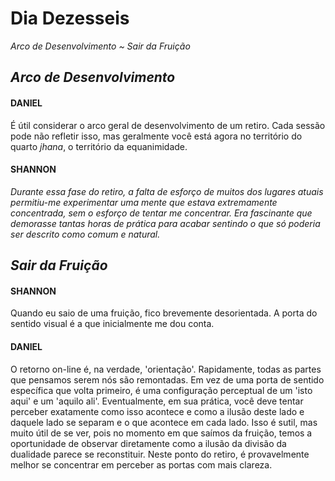 # Dia Dezesseis

_Arco de Desenvolvimento ~ Sair da Fruição_

## _Arco de Desenvolvimento_

#### DANIEL

É útil considerar o arco geral de desenvolvimento de um retiro. Cada sessão pode não refletir isso, mas geralmente você está agora no território do quarto _jhana_, o território da equanimidade.

#### SHANNON

_Durante essa fase do retiro, a falta de esforço de muitos dos lugares atuais permitiu-me experimentar uma mente que estava extremamente concentrada, sem o esforço de tentar me concentrar. Era fascinante que demorasse tantas horas de prática para acabar sentindo o que só poderia ser descrito como comum e natural._

## _Sair da Fruição_

#### SHANNON

Quando eu saio de uma fruição, fico brevemente desorientada. A porta do sentido visual é a que inicialmente me dou conta.

#### DANIEL

O retorno on-line é, na verdade, 'orientação'. Rapidamente, todas as partes que pensamos serem nós são remontadas. Em vez de uma porta de sentido específica que volta primeiro, é uma configuração perceptual de um 'isto aqui' e um 'aquilo ali'. Eventualmente, em sua prática, você deve tentar perceber exatamente como isso acontece e como a ilusão deste lado e daquele lado se separam e o que acontece em cada lado. Isso é sutil, mas muito útil de se ver, pois no momento em que saímos da fruição, temos a oportunidade de observar diretamente como a ilusão da divisão da dualidade parece se reconstituir. Neste ponto do retiro, é provavelmente melhor se concentrar em perceber as portas com mais clareza.
